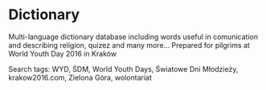 # Dictionary
Multi-language dictionary database including words useful in comunication and describing religion, quizez and many more...
Prepared for pilgrims at World Youth Day 2016 in Kraków

Search tags:
WYD, ŚDM, World Youth Days, Światowe Dni Młodzieży, krakow2016.com, Zielona Góra, wolontariat
